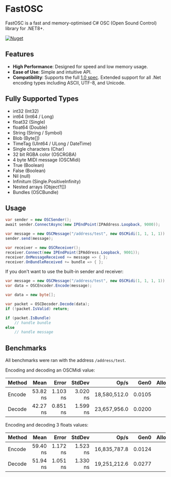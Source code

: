 # FastOSC

FastOSC is a fast and memory-optimised C# OSC (Open Sound Control) library for .NET8+.

[![Nuget](https://img.shields.io/nuget/v/VolcanicArts.FastOSC)](https://www.nuget.org/packages/VolcanicArts.FastOSC/)

## Features

- **High Performance**: Designed for speed and low memory usage.
- **Ease of Use**: Simple and intuitive API.
- **Compatibility**: Supports the full [1.0 spec](https://opensoundcontrol.stanford.edu/spec-1_0.html). Extended support for all .Net encoding types including ASCII, UTF-8, and Unicode.

## Fully Supported Types
- int32 (Int32)
- int64 (Int64 / Long)
- float32 (Single)
- float64 (Double)
- String (String / Symbol)
- Blob (Byte[])
- TimeTag (UInt64 / ULong / DateTime)
- Single characters (Char)
- 32 bit RGBA color (OSCRGBA)
- 4 byte MIDI message (OSCMidi)
- True (Boolean)
- False (Boolean)
- Nil (null)
- Infinitum (Single.PositiveInfinity)
- Nested arrays (Object?[])
- Bundles (OSCBundle)

## Usage

```c#
var sender = new OSCSender();
await sender.ConnectAsync(new IPEndPoint(IPAddress.Loopback, 9000));

var message = new OSCMessage("/address/test", new OSCMidi(1, 1, 1, 1));
sender.send(message);
```

```c#
var receiver = new OSCReceiver();
receiver.Connect(new IPEndPoint(IPAddress.Loopback, 9001));
receiver.OnMessageReceived += message => { };
receiver.OnBundleReceived += bundle => { };
```

If you don't want to use the built-in sender and receiver:
```c#
var message = new OSCMessage("/address/test", new OSCMidi(1, 1, 1, 1));
var data = OSCEncoder.Encode(message);
```

```c#
var data = new byte[];

var packet = OSCDecoder.Decode(data);
if (!packet.IsValid) return;

if (packet.IsBundle)
    // handle bundle
else
    // handle message
```

## Benchmarks
All benchmarks were ran with the address `/address/test`.

Encoding and decoding an OSCMidi value:

| Method | Mean     | Error    | StdDev   | Op/s         | Gen0   | Allocated |
|------- |---------:|---------:|---------:|-------------:|-------:|----------:|
| Encode | 53.82 ns | 1.103 ns | 3.020 ns | 18,580,512.0 | 0.0105 |      88 B |
| Decode | 42.27 ns | 0.851 ns | 1.599 ns | 23,657,956.0 | 0.0200 |     168 B |

Encoding and decoding 3 floats values:

| Method | Mean     | Error    | StdDev   | Op/s         | Gen0   | Allocated |
|------- |---------:|---------:|---------:|-------------:|-------:|----------:|
| Encode | 59.40 ns | 1.172 ns | 1.523 ns | 16,835,787.8 | 0.0124 |     104 B |
| Decode | 51.94 ns | 1.051 ns | 1.330 ns | 19,251,212.6 | 0.0277 |     232 B |